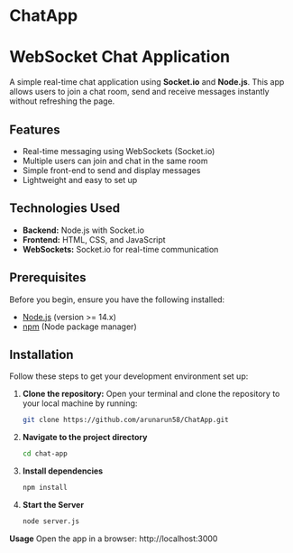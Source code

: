 # ChatApp

# WebSocket Chat Application

A simple real-time chat application using **Socket.io** and **Node.js**. This app allows users to join a chat room, send and receive messages instantly without refreshing the page.

## Features

- Real-time messaging using WebSockets (Socket.io)
- Multiple users can join and chat in the same room
- Simple front-end to send and display messages
- Lightweight and easy to set up

## Technologies Used

- **Backend:** Node.js with Socket.io
- **Frontend:** HTML, CSS, and JavaScript
- **WebSockets:** Socket.io for real-time communication

## Prerequisites

Before you begin, ensure you have the following installed:

- [Node.js](https://nodejs.org/) (version >= 14.x)
- [npm](https://www.npmjs.com/) (Node package manager)

## Installation

Follow these steps to get your development environment set up:

1. **Clone the repository:**
   Open your terminal and clone the repository to your local machine by running:
   ```bash
   git clone https://github.com/arunarun58/ChatApp.git
   ```
2. **Navigate to the project directory**
   ```bash
   cd chat-app
   ```
4. **Install dependencies**
   ```bash
   npm install
   ```
6. **Start the Server**
   ```bash
   node server.js
   ```

**Usage**
Open the app in a browser: http://localhost:3000
